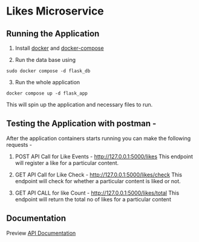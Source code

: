 # Likes Microservice

## Running the Application

1. Install [docker](https://docs.docker.com/engine/install/ubuntu/) and [docker-compose](https://docs.docker.com/compose/install/linux/#install-the-plugin-manually)

2. Run the data base using 

```
sudo docker compose -d flask_db
```
3. Run the whole application

```code
docker compose up -d flask_app
```
This will spin up the application and necessary files to run.

## Testing the Application with postman - 
After the application containers starts running you can make the following requests - 

1. POST API Call for Like Events - 
http://127.0.0.1:5000/likes 
This endpoint will register a like for a particular content.

2. GET API Call for Like Check - 
http://127.0.0.1:5000/likes/check
This endpoint will check for whether a particular content is liked or not.

3. GET API CALL for like Count - 
http://127.0.0.1:5000/likes/total
This endpoint will return the total no of likes for a particular content

## Documentation

Preview [API Documentation](https://documenter.getpostman.com/view/13971988/2s93z9ciL8)